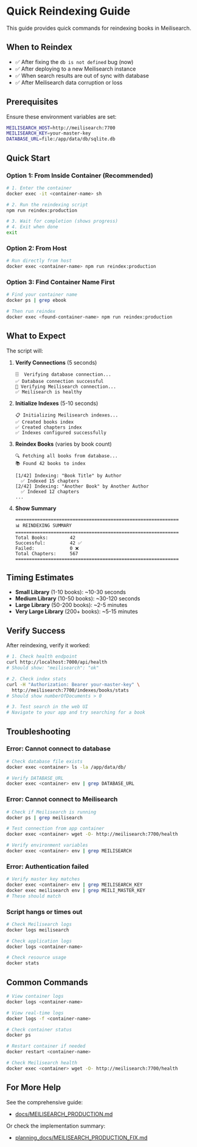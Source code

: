# Quick Reindexing Guide

This guide provides quick commands for reindexing books in Meilisearch.

## When to Reindex

- ✅ After fixing the `db is not defined` bug (now)
- ✅ After deploying to a new Meilisearch instance
- ✅ When search results are out of sync with database
- ✅ After Meilisearch data corruption or loss

## Prerequisites

Ensure these environment variables are set:
```bash
MEILISEARCH_HOST=http://meilisearch:7700
MEILISEARCH_KEY=your-master-key
DATABASE_URL=file:/app/data/db/sqlite.db
```

## Quick Start

### Option 1: From Inside Container (Recommended)

```bash
# 1. Enter the container
docker exec -it <container-name> sh

# 2. Run the reindexing script
npm run reindex:production

# 3. Wait for completion (shows progress)
# 4. Exit when done
exit
```

### Option 2: From Host

```bash
# Run directly from host
docker exec <container-name> npm run reindex:production
```

### Option 3: Find Container Name First

```bash
# Find your container name
docker ps | grep ebook

# Then run reindex
docker exec <found-container-name> npm run reindex:production
```

## What to Expect

The script will:

1. **Verify Connections** (5 seconds)
   ```
   🗄️  Verifying database connection...
   ✅ Database connection successful
   🔌 Verifying Meilisearch connection...
   ✅ Meilisearch is healthy
   ```

2. **Initialize Indexes** (5-10 seconds)
   ```
   📋 Initializing Meilisearch indexes...
   ✅ Created books index
   ✅ Created chapters index
   ✅ Indexes configured successfully
   ```

3. **Reindex Books** (varies by book count)
   ```
   🔍 Fetching all books from database...
   📚 Found 42 books to index

   [1/42] Indexing: "Book Title" by Author
     ✅ Indexed 15 chapters
   [2/42] Indexing: "Another Book" by Another Author
     ✅ Indexed 12 chapters
   ...
   ```

4. **Show Summary**
   ```
   ============================================================
   📊 REINDEXING SUMMARY
   ============================================================
   Total Books:        42
   Successful:         42 ✅
   Failed:             0 ❌
   Total Chapters:     567
   ============================================================
   ```

## Timing Estimates

- **Small Library** (1-10 books): ~10-30 seconds
- **Medium Library** (10-50 books): ~30-120 seconds
- **Large Library** (50-200 books): ~2-5 minutes
- **Very Large Library** (200+ books): ~5-15 minutes

## Verify Success

After reindexing, verify it worked:

```bash
# 1. Check health endpoint
curl http://localhost:7000/api/health
# Should show: "meilisearch": "ok"

# 2. Check index stats
curl -H "Authorization: Bearer your-master-key" \
  http://meilisearch:7700/indexes/books/stats
# Should show numberOfDocuments > 0

# 3. Test search in the web UI
# Navigate to your app and try searching for a book
```

## Troubleshooting

### Error: Cannot connect to database

```bash
# Check database file exists
docker exec <container> ls -la /app/data/db/

# Verify DATABASE_URL
docker exec <container> env | grep DATABASE_URL
```

### Error: Cannot connect to Meilisearch

```bash
# Check if Meilisearch is running
docker ps | grep meilisearch

# Test connection from app container
docker exec <container> wget -O- http://meilisearch:7700/health

# Verify environment variables
docker exec <container> env | grep MEILISEARCH
```

### Error: Authentication failed

```bash
# Verify master key matches
docker exec <container> env | grep MEILISEARCH_KEY
docker exec meilisearch env | grep MEILI_MASTER_KEY
# These should match
```

### Script hangs or times out

```bash
# Check Meilisearch logs
docker logs meilisearch

# Check application logs
docker logs <container-name>

# Check resource usage
docker stats
```

## Common Commands

```bash
# View container logs
docker logs <container-name>

# View real-time logs
docker logs -f <container-name>

# Check container status
docker ps

# Restart container if needed
docker restart <container-name>

# Check Meilisearch health
docker exec <container> wget -O- http://meilisearch:7700/health
```

## For More Help

See the comprehensive guide:
- [docs/MEILISEARCH_PRODUCTION.md](docs/MEILISEARCH_PRODUCTION.md)

Or check the implementation summary:
- [planning_docs/MEILISEARCH_PRODUCTION_FIX.md](../planning_docs/MEILISEARCH_PRODUCTION_FIX.md)

